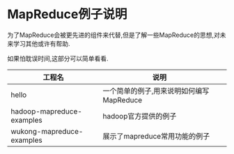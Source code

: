 # MapReduce例子说明



为了MapReduce会被更先进的组件来代替,但是了解一些MapReduce的思想,对未来学习其他或许有帮助.

如果怕耽误时间,这部分可以简单看看.





| 工程名                    | 说明                                     |      |
| ------------------------- | ---------------------------------------- | ---- |
| hello                     | 一个简单的例子,用来说明如何编写MapReduce |      |
| hadoop-mapreduce-examples | hadoop官方提供的例子                     |      |
| wukong-mapreduce-examples | 展示了mapreduce常用功能的例子            |      |

